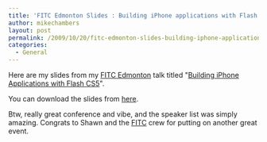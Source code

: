 ```yaml
---
title: 'FITC Edmonton Slides : Building iPhone applications with Flash CS5'
author: mikechambers
layout: post
permalink: /2009/10/20/fitc-edmonton-slides-building-iphone-applications-with-flash-cs5/
categories:
  - General
---
```


Here are my slides from my [FITC Edmonton][1] talk titled "[Building iPhone Applications with Flash CS5][2]".

You can download the slides from [here][2].

Btw, really great conference and vibe, and the speaker list was simply amazing. Congrats to Shawn and the [FITC][3] crew for putting on another great event.

 [1]: http://www.fitc.ca/events/about/?event=99
 [2]: /blog/files/presentations/fitc_edmonton_2009/flash_iphone.pdf
 [3]: http://www.fitc.ca/